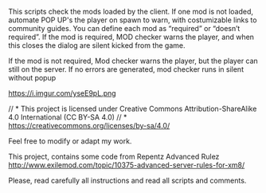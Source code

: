 This scripts check the mods loaded by the client. If one mod is not loaded, automate POP UP's the player on spawn to warn, with costumizable links to community guides.
You can define each mod as “required” or “doesn’t required”. If the mod is required, MOD checker warns the player, and when this closes the dialog are silent kicked from the game.

If the mod is not required, Mod checker warns the player, but the player can still on the server.
If no errors are generated, mod checker runs in silent without popup

https://i.imgur.com/yseE9pL.png

// * This project is licensed under Creative Commons Attribution-ShareAlike 4.0 International (CC BY-SA 4.0) 
// * https://creativecommons.org/licenses/by-sa/4.0/

Feel free to modify or adapt my work.

This project, contains some code from Repentz Advanced Rulez http://www.exilemod.com/topic/10375-advanced-server-rules-for-xm8/

Please, read carefully all instructions and read all scripts and comments.
